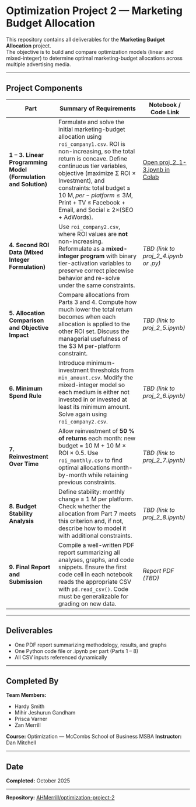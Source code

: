 # Optimization Project 2 — Marketing Budget Allocation

This repository contains all deliverables for the **Marketing Budget Allocation** project.  
The objective is to build and compare optimization models (linear and mixed-integer) to determine optimal marketing-budget allocations across multiple advertising media.

---

## Project Components

| Part | Summary of Requirements | Notebook / Code Link |
|------|--------------------------|----------------------|
| **1 – 3. Linear Programming Model (Formulation and Solution)** | Formulate and solve the initial marketing-budget allocation using `roi_company1.csv`. ROI is non-increasing, so the total return is concave. Define continuous tier variables, objective (maximize Σ ROI × Investment), and constraints: total budget ≤ 10 M$, per-platform ≤ 3 M$, Print + TV ≤ Facebook + Email, and Social ≥ 2×(SEO + AdWords). | [Open proj_2_1-3.ipynb in Colab](https://colab.research.google.com/github/AHMerrill/optimization-project-2/blob/main/proj_2_1-3.ipynb) |
| **4. Second ROI Data (Mixed Integer Formulation)** | Use `roi_company2.csv`, where ROI values are **not** non-increasing. Reformulate as a **mixed-integer program** with binary tier-activation variables to preserve correct piecewise behavior and re-solve under the same constraints. | _TBD (link to proj_2_4.ipynb or .py)_ |
| **5. Allocation Comparison and Objective Impact** | Compare allocations from Parts 3 and 4. Compute how much lower the total return becomes when each allocation is applied to the other ROI set. Discuss the managerial usefulness of the $3 M per-platform constraint. | _TBD (link to proj_2_5.ipynb)_ |
| **6. Minimum Spend Rule** | Introduce minimum-investment thresholds from `min_amount.csv`. Modify the mixed-integer model so each medium is either not invested in or invested at least its minimum amount. Solve again using `roi_company2.csv`. | _TBD (link to proj_2_6.ipynb)_ |
| **7. Reinvestment Over Time** | Allow reinvestment of **50 % of returns** each month: new budget = 10 M + 10 M × ROI × 0.5. Use `roi_monthly.csv` to find optimal allocations month-by-month while retaining previous constraints. | _TBD (link to proj_2_7.ipynb)_ |
| **8. Budget Stability Analysis** | Define stability: monthly change ≤ 1 M per platform. Check whether the allocation from Part 7 meets this criterion and, if not, describe how to model it with additional constraints. | _TBD (link to proj_2_8.ipynb)_ |
| **9. Final Report and Submission** | Compile a well-written PDF report summarizing all analyses, graphs, and code snippets. Ensure the first code cell in each notebook reads the appropriate CSV with `pd.read_csv()`. Code must be generalizable for grading on new data. | _Report PDF (TBD)_ |

---

## Deliverables
- One PDF report summarizing methodology, results, and graphs  
- One Python code file or .ipynb per part (Parts 1 – 8)  
- All CSV inputs referenced dynamically  

---

## Completed By
**Team Members:**  
- Hardy Smith
- Mihir Jeshurun Gandham
- Prisca Varner
- Zan Merrill  

**Course:** Optimization — McCombs School of Business MSBA 
**Instructor:** Dan Mitchell

---

## Date
**Completed:** October 2025  

---

**Repository:** [AHMerrill/optimization-project-2](https://github.com/AHMerrill/optimization-project-2)
